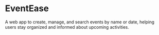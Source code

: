 # EventEase
A web app to create, manage, and search events by name or date, helping users stay organized and informed about upcoming activities.
